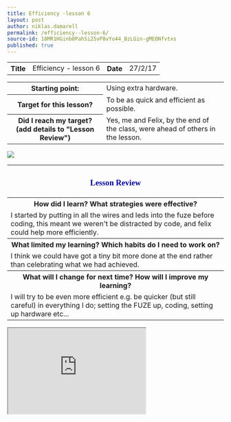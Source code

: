 ```yaml
---
title: Efficiency -lesson 6
layout: post
author: niklas.damarell
permalink: /efficiency--lesson-6/
source-id: 18MR1HGinb0PahSi25vP8vYo44_BzLGin-gMEONfvtxs
published: true
---
```

<table>
  <tr>
    <th>Title</th>
    <td>Efficiency - lesson 6</td>
    <th>Date</th>
    <td>27/2/17</td>
  </tr>
</table>


<table>
  <tr>
    <th>Starting point:</th>
    <td>Using extra hardware.</td>
  </tr>
  <tr>
    <th>Target for this lesson?</th>
    <td>To be as quick and efficient as possible.</td>
  </tr>
  <tr>
    <th>Did I reach my target? 
(add details to "Lesson Review")</th>
    <td> Yes, me and Felix, by the end of the class, were ahead of others in the lesson.</td>
  </tr>
</table>

<a href="http://tinypic.com?ref=2cmun0z" target="_blank"><img src="http://i68.tinypic.com/2cmun0z.jpg" border="0" ></a>

<table>
  <tr>
     <th><h3><font face="Trebuchet MS" style="color:#000099;">Lesson Review </font></h3></th>
  </tr>
  <tr>
    <th>How did I learn? What strategies were effective? </th>
  </tr>
  <tr>
    <td>I started by putting in all the wires and leds into the fuze before coding, this meant we weren't be distracted by code, and felix could help more efficiently.</td>
  </tr>
  <tr>
    <th>What limited my learning? Which habits do I need to work on? </th>
  </tr>
  <tr>
    <td>I think we could have got a tiny bit more done at the end rather than celebrating what we had achieved.</td>
  </tr>
  <tr>
    <th>What will I change for next time? How will I improve my learning?</th>
  </tr>
  <tr>
    <td>I will try to be even more efficient e.g. be quicker (but still careful) in everything I do; setting the FUZE up, coding, setting up hardware etc...</td>
  </tr>
</table>

<html>
<body>
<iframe width="320" height="200"
src="https://www.youtube.com/embed/A0Uzhs2BlPE">
</iframe>
</body>
</html>
